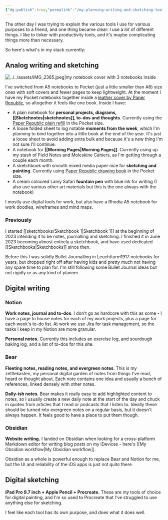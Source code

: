 ```yaml
---
{"dg-publish":true,"permalink":"/my-planning-writing-and-sketching-tools/","title":"My planning, writing and sketching tools","tags":["systems","tools"],"noteIcon":"","created":"2023-01-13","updated":"2023-11-06"}
---
```



The other day I was trying to explain the various tools I use for various purposes to a friend, and one thing became clear: I use a *lot* of different things. I like to tinker with productivity tools, and it's maybe complicating things more than necessary.

So here's what's in my stack currently:

## Analog writing and sketching

![../../assets/IMG_2365.jpeg|my notebook cover with 3 notebooks inside](/img/user/assets/IMG_2365.jpeg)

I've switched from A5 notebooks to Pocket (just a little smaller than A6) size ones with soft covers and fewer pages to keep lightweight. At the moment I have my Pocket notebooks together inside a [leather cover by Paper Republic](https://www.paper-republic.com/products/grand-voyageur-leather-journal?variant=46708728856917), so altogether it feels like one book. Inside I have:

* A plain notebook for **personal projects, diagrams, [[Sketchnotes\|sketchnotes]], to-dos and thoughts**. Currently using the [Paper Republic plain refill](https://www.paper-republic.com/collections/write/products/notebook-refills) in the Pocket size.
* A loose folded sheet to log notable **moments from the week**, which I'm planning to bind together into a little book at the end of the year. It's just a loose sheet to avoid adding extra bulk and because it's a new thing I'm not sure I'll continue.
* A notebook for **[[Morning Pages\|Morning Pages]]**. Currently using up my stash of Field Notes and Moleskine Cahiers, as I'm getting through a couple each month. 
* A sketchbook with smooth mixed media paper nice for **sketching and painting**. Currently using [Paper Republic drawing book](https://www.paper-republic.com/products/drawing-book) in the Pocket size.
* A cream coloured Lamy Safari **fountain pen** with blue ink for writing (I also use various other art materials but this is the one always with the notebook)

I mostly use digital tools for work, but also have a Rhodia A5 notebook for work doodles, wireframes and mind maps.
### Previously
I started [[sketchbooks/Sketchbook 1\|Sketchbook 1]] at the beginning of 2023 intending it to be notes, journalling and sketching. I finished it in June 2023 becoming almost entirely a sketchbook, and have used dedicated [[Sketchbooks\|Sketchbooks]] since then.

Before this I was solidly Bullet Journalling in Leuchtturm1917 notebooks for years, but dropped right off after having kids and pretty much not having any spare time to plan for. I'm still following some Bullet Journal ideas but not rigidly or as any kind of planner.

## Digital writing
### Notion
**Work notes, journal and to-dos**. I don't go as hardcore with this as some - I have a page to house notes for each of my work projects, plus a page for each week's to-do list. At work we use Jira for task management, so the tasks I keep in my Notion are more granular.

**Personal notes.** Currently this includes an exercise log, and sourdough baking log, and a list of to-dos for this site.

### Bear
**Fleeting notes, reading notes, and evergreen notes**. This is my zettlekasten, my personal digital garden of notes from things I've read, heard or thought about. Each note contains one idea and usually a bunch of references, linked densely with other notes. 

**Daily-ish notes**. Bear makes it really easy to add highlighted content to notes, so I usually create a new daily note at the start of the day and chuck in quotes from articles that I read or podcasts that I listen to. Ideally these should be turned into evergreen notes on a regular basis, but it doesn't always happen. It feels good to have a place to put them though.

### Obsidian
**Website writing.** I landed on Obsidian when looking for a cross-platform Markdown editor for writing blog posts on my iDevices - here's [[My Obsidian workflow\|My Obsidian workflow]].

Obsidian as a whole is powerful enough to replace Bear and Notion for me, but the UI and reliability of the iOS apps is just not *quite* there.

## Digital sketching
**iPad Pro 9.7 inch + Apple Pencil + Procreate.** These are my tools of choice for digital painting, and I'm so used to Procreate that I've struggled to use anything else for sketching. 

I feel like each tool has its own purpose, and does what it does well. 